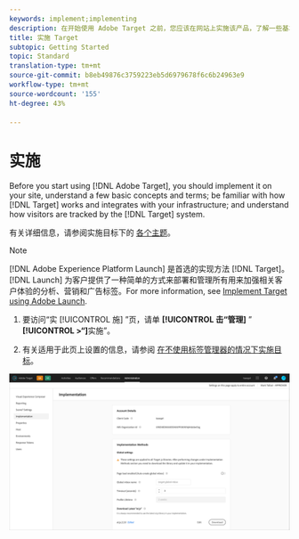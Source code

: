 ```yaml
---
keywords: implement;implementing
description: 在开始使用 Adobe Target 之前，您应该在网站上实施该产品，了解一些基本概念和术语，熟悉 Target 的工作原理以及与基础架构集成的方式，并了解 Target 系统如何跟踪访客。
title: 实施 Target
subtopic: Getting Started
topic: Standard
translation-type: tm+mt
source-git-commit: b8eb49876c3759223eb5d6979678f6c6b24963e9
workflow-type: tm+mt
source-wordcount: '155'
ht-degree: 43%

---
```



# 实施

Before you start using [!DNL Adobe Target], you should implement it on your site, understand a few basic concepts and terms; be familiar with how [!DNL Target] works and integrates with your infrastructure; and understand how visitors are tracked by the [!DNL Target] system.

有关详细信息，请参阅实施目标下的 [各个主题](/help/c-implementing-target/implementing-target.md)。

>[!NOTE]
>
>[!DNL Adobe Experience Platform Launch] 是首选的实现方法 [!DNL Target]。 [!DNL Launch] 为客户提供了一种简单的方式来部署和管理所有用来加强相关客户体验的分析、营销和广告标签。For more information, see [Implement Target using Adobe Launch](/help/c-implementing-target/c-implementing-target-for-client-side-web/how-to-deployatjs/cmp-implementing-target-using-adobe-launch.md).

1. 要访问“实 [!UICONTROL 施] ”页，请单 **[!UICONTROL 击“管理]** ” **[!UICONTROL >“]**&#x200B;实施”。

1. 有关适用于此页上设置的信息，请参阅 [在不使用标签管理器的情况下实施目标](/help/c-implementing-target/c-implementing-target-for-client-side-web/how-to-deployatjs/implementing-target-without-a-tag-manager.md)。

![实施页](/help/administrating-target/assets/implementation.png)